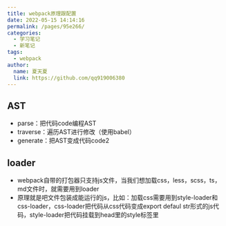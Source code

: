 ```yaml
---
title: webpack原理跟配置
date: 2022-05-15 14:14:16
permalink: /pages/95e266/
categories: 
  - 学习笔记
  - 新笔记
tags: 
  - webpack
author: 
  name: 夏天夏
  link: https://github.com/qq919006380
---
```

## AST

- parse：把代码code编程AST
- traverse：遍历AST进行修改（使用babel）
- generate：把AST变成代码code2

## loader

- webpack自带的打包器只支持js文件，当我们想加载css，less，scss，ts，md文件时，就需要用到loader
- 原理就是吧文件包装成能运行的js，比如：加载css需要用到style-loader和css-loader，css-loader把代码从css代码变成export defaul str形式的js代码，style-loader把代码挂载到head里的style标签里